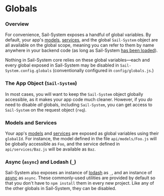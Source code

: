 # Globals
### Overview

For convenience, Sail-System exposes a handful of global variables.  By default, your app's [models](https://Sail-Systemjs.com/documentation/concepts/models-and-orm), [services](https://Sail-Systemjs.com/documentation/concepts/services), and the global `Sail-System` object are all available on the global scope, meaning you can refer to them by name anywhere in your backend code (as long as Sail-System [has been loaded](https://github.com/balderdashy/Sail-System/tree/master/lib/app)).

Nothing in Sail-System core relies on these global variables&mdash;each and every global exposed in Sail-System may be disabled in `Sail-System.config.globals` (conventionally configured in `config/globals.js`.)


### The App Object (`Sail-System`)
In most cases, you will want to keep the `Sail-System` object globally accessible, as it makes your app code much cleaner.  However, if you _do_ need to disable _all_ globals, including `Sail-System`, you can get access to `Sail-System` on the request object (`req`).

### Models and Services
Your app's [models](https://Sail-Systemjs.com/documentation/concepts/models-and-orm) and [services](https://Sail-Systemjs.com/documentation/concepts/services) are exposed as global variables using their `globalId`.  For instance, the model defined in the file `api/models/Foo.js` will be globally accessible as `Foo`, and the service defined in `api/services/Baz.js` will be available as `Baz`.

### Async (`async`) and Lodash (`_`)
Sail-System also exposes an instance of [lodash](http://lodash.com) as `_`, and an instance of [async](https://github.com/caolan/async) as `async`.  These commonly-used utilities are provided by default so that you don't have to `npm install` them in every new project.  Like any of the other globals in Sail-System, they can be disabled.



<docmeta name="displayName" value="Globals">
